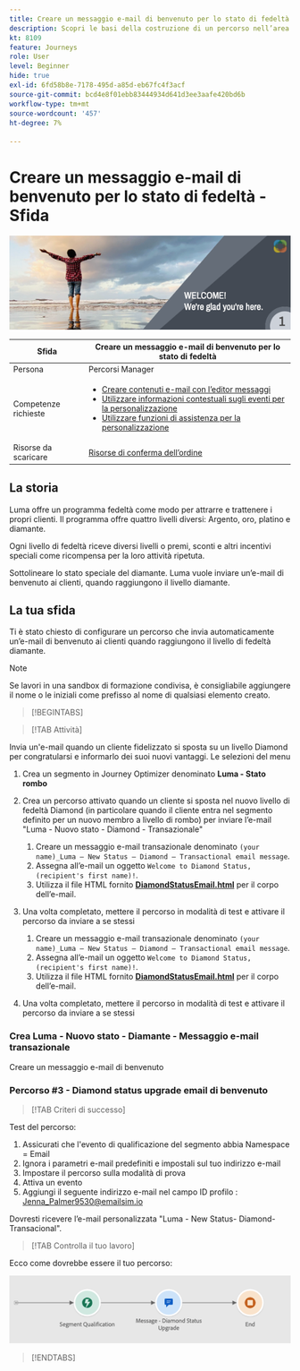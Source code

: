 ```yaml
---
title: Creare un messaggio e-mail di benvenuto per lo stato di fedeltà - Sfida
description: Scopri le basi della costruzione di un percorso nell’area di lavoro del percorso.
kt: 8109
feature: Journeys
role: User
level: Beginner
hide: true
exl-id: 6fd58b8e-7178-495d-a85d-eb67fc4f3acf
source-git-commit: bcd4e8f01ebb83444934d641d3ee3aafe420bd6b
workflow-type: tm+mt
source-wordcount: '457'
ht-degree: 7%

---
```


# Creare un messaggio e-mail di benvenuto per lo stato di fedeltà - Sfida

![Messaggio e-mail di benvenuto per lo stato di fedeltà AJO - Banner della sfida](/help/challenges/assets/email-assets/luma-transactional-onboarding-1.png)

| Sfida | Creare un messaggio e-mail di benvenuto per lo stato di fedeltà |
|---|---|
| Persona | Percorsi Manager |
| Competenze richieste | <ul><li>[Creare contenuti e-mail con l’editor messaggi](https://experienceleague.adobe.com/docs/journey-optimizer-learn/tutorials/create-messages/create-email-content-with-the-message-editor.html?lang=en)</li> <li>[Utilizzare informazioni contestuali sugli eventi per la personalizzazione](https://experienceleague.adobe.com/docs/journey-optimizer-learn/tutorials/personalize-content/use-contextual-event-information-for-personalization.html?lang=en)</li><li>[Utilizzare funzioni di assistenza per la personalizzazione](https://experienceleague.adobe.com/docs/journey-optimizer-learn/tutorials/personalize-content/use-helper-functions-for-personalization.html?lang=en)</li></ul> |
| Risorse da scaricare | [Risorse di conferma dell’ordine](/help/challenges/assets/email-assets/order-confirmation-assets.zip) |

## La storia

Luma offre un programma fedeltà come modo per attrarre e trattenere i propri clienti. Il programma offre quattro livelli diversi: Argento, oro, platino e diamante.

Ogni livello di fedeltà riceve diversi livelli o premi, sconti e altri incentivi speciali come ricompensa per la loro attività ripetuta.

Sottolineare lo stato speciale del diamante. Luma vuole inviare un’e-mail di benvenuto ai clienti, quando raggiungono il livello diamante.

## La tua sfida

Ti è stato chiesto di configurare un percorso che invia automaticamente un’e-mail di benvenuto ai clienti quando raggiungono il livello di fedeltà diamante.

>[!NOTE]
> Se lavori in una sandbox di formazione condivisa, è consigliabile aggiungere il nome o le iniziali come prefisso al nome di qualsiasi elemento creato.

>[!BEGINTABS]

>[!TAB Attività]

Invia un&#39;e-mail quando un cliente fidelizzato si sposta su un livello Diamond per congratularsi e informarlo dei suoi nuovi vantaggi. Le selezioni del menu 

1. Crea un segmento in Journey Optimizer denominato **Luma - Stato rombo**
2. Crea un percorso attivato quando un cliente si sposta nel nuovo livello di fedeltà Diamond (in particolare quando il cliente entra nel segmento definito per un nuovo membro a livello di rombo) per inviare l’e-mail &quot;Luma - Nuovo stato - Diamond - Transazionale&quot;
   1. Creare un messaggio e-mail transazionale denominato `(your name)_Luma – New Status – Diamond – Transactional email message`.
   2. Assegna all’e-mail un oggetto `Welcome to Diamond Status, (recipient's first name)!`.
   3. Utilizza il file HTML fornito **[DiamondStatusEmail.html](/help/challenges/assets/email-assets/DiamondStatusEmail.html)** per il corpo dell’e-mail.
3. Una volta completato, mettere il percorso in modalità di test e attivare il percorso da inviare a se stessi  

   1. Creare un messaggio e-mail transazionale denominato `(your name)_Luma – New Status – Diamond – Transactional email message`.
   1. Assegna all’e-mail un oggetto `Welcome to Diamond Status, (recipient's first name)!`.
   1. Utilizza il file HTML fornito **[DiamondStatusEmail.html](/help/challenges/assets/email-assets/DiamondStatusEmail.html)** per il corpo dell’e-mail.
4. Una volta completato, mettere il percorso in modalità di test e attivare il percorso da inviare a se stessi  

### Crea Luma - Nuovo stato - Diamante - Messaggio e-mail transazionale

Creare un messaggio e-mail di benvenuto

### **Percorso #3 - Diamond status upgrade email di benvenuto**


>[!TAB Criteri di successo]

Test del percorso:

1. Assicurati che l&#39;evento di qualificazione del segmento abbia Namespace = Email
1. Ignora i parametri e-mail predefiniti e impostali sul tuo indirizzo e-mail
1. Impostare il percorso sulla modalità di prova
1. Attiva un evento
1. Aggiungi il seguente indirizzo e-mail nel campo ID profilo : Jenna_Palmer9530@emailsim.io

Dovresti ricevere l’e-mail personalizzata &quot;Luma - New Status- Diamond-Transacional&quot;.

>[!TAB Controlla il tuo lavoro]

Ecco come dovrebbe essere il tuo percorso:

![Percorso Diamond-status-upgrade](/help/challenges/assets/journey-luma-diamond-status-upgrade.png)

>[!ENDTABS]
